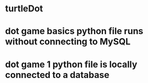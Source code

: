 # turtleDot
# dot game basics python file runs without connecting to MySQL 
# dot game 1 python file is locally connected to a database
